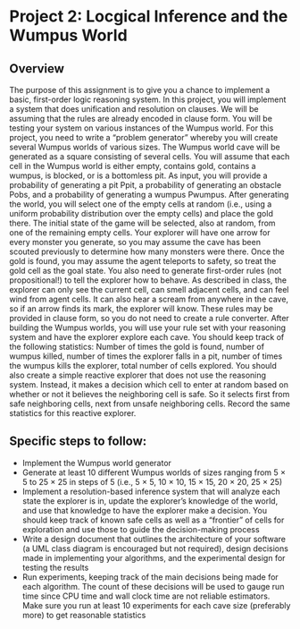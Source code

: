 # Project 2: Locgical Inference and the Wumpus World

## Overview
The purpose of this assignment is to give you a chance to implement a basic, first-order logic reasoning
system. In this project, you will implement a system that does unification and resolution on clauses. We will
be assuming that the rules are already encoded in clause form. You will be testing your system on various
instances of the Wumpus world.
For this project, you need to write a “problem generator” whereby you will create several Wumpus worlds
of various sizes. The Wumpus world cave will be generated as a square consisting of several cells. You will
assume that each cell in the Wumpus world is either empty, contains gold, contains a wumpus, is blocked,
or is a bottomless pit. As input, you will provide a probability of generating a pit Ppit, a probability of
generating an obstacle Pobs, and a probability of generating a wumpus Pwumpus.
After generating the world, you will select one of the empty cells at random (i.e., using a uniform
probability distribution over the empty cells) and place the gold there. The initial state of the game will be
selected, also at random, from one of the remaining empty cells. Your explorer will have one arrow for every
monster you generate, so you may assume the cave has been scouted previously to determine how many
monsters were there. Once the gold is found, you may assume the agent teleports to safety, so treat the gold
cell as the goal state.
You also need to generate first-order rules (not propositional!) to tell the explorer how to behave. As
described in class, the explorer can only see the current cell, can smell adjacent cells, and can feel wind from
agent cells. It can also hear a scream from anywhere in the cave, so if an arrow finds its mark, the explorer
will know. These rules may be provided in clause form, so you do not need to create a rule converter.
After building the Wumpus worlds, you will use your rule set with your reasoning system and have the
explorer explore each cave. You should keep track of the following statistics: Number of times the gold is
found, number of wumpus killed, number of times the explorer falls in a pit, number of times the wumpus
kills the explorer, total number of cells explored. You should also create a simple reactive explorer that does
not use the reasoning system. Instead, it makes a decision which cell to enter at random based on whether
or not it believes the neighboring cell is safe. So it selects first from safe neighboring cells, next from unsafe
neighboring cells. Record the same statistics for this reactive explorer.

## Specific steps to follow:
* Implement the Wumpus world generator
* Generate at least 10 different Wumpus worlds of sizes ranging from 5 × 5 to 25 × 25 in steps of 5 (i.e.,
5 × 5, 10 × 10, 15 × 15, 20 × 20, 25 × 25)
* Implement a resolution-based inference system that will analyze each state the explorer is in, update
the explorer’s knowledge of the world, and use that knowledge to have the explorer make a decision.
You should keep track of known safe cells as well as a “frontier” of cells for exploration and use those
to guide the decision-making process
* Write a design document that outlines the architecture of your software (a UML class diagram is encouraged but not required), design decisions made in implementing your algorithms, and the experimental
design for testing the results
* Run experiments, keeping track of the main decisions being made for each algorithm. The count of
these decisions will be used to gauge run time since CPU time and wall clock time are not reliable
estimators. Make sure you run at least 10 experiments for each cave size (preferably more) to get
reasonable statistics

